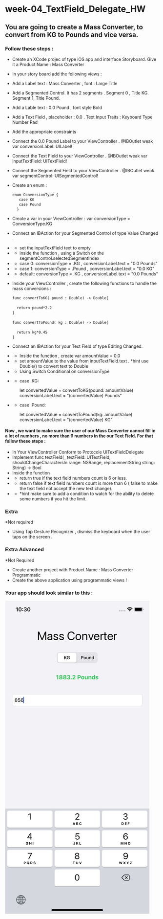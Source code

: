 # week-04_TextField_Delegate_HW

## You are going to create a Mass Converter, to convert from KG to Pounds and vice versa. 

### Follow these steps :
- Create an XCode projec of type iOS app and interface Storyboard. Give it a Product Name : Mass Converter
- In your story board add the following views :
- Add a Label text : Mass Converter , font : Large Title
- Add a Segmented Control. It has 2 segments . Segment 0 , Title KG. Segment 1, Title Pound.
- Add a Lable  text : 0.0 Pound , font style Bold
- Add a Text Field , placeholder : 0.0 . Text Input Traits : Keyboard Type Number Pad
-  Add the appropriate constraints
-  Connect the 0.0 Pound Label to your ViewController . @IBOutlet weak var conversionLabel: UILabel!
-  Connect the Text Field to your ViewController .  @IBOutlet weak var inputTextField: UITextField!
-  Connect the Segmented Field to your ViewController .  @IBOutlet weak var segmentControl: UISegmentedControl!
-  Create an enum :


       enum ConversionType {
          case KG
          case Pound
         }
         
- Create a var in your ViewController : var conversionType = ConversionType.KG
- Connect an  IBAction for your Segmented Control of type Value Changed . 
- - set the inputTextField text to empty
- - inside the function ,  using a Switch on the segmentControl.selectedSegmentIndex 
- - case 0:  conversionType = .KG , conversionLabel.text = "0.0 Pounds"
- - case 1:  conversionType = .Pound , conversionLabel.text = "0.0 KG"
- -  default: conversionType = .KG , conversionLabel.text = "0.0 Pounds"


- Inside your ViewController , create the following functions to handle the mass conversions :


      func convertToKG( pound : Double) -> Double{
        
        return pound*2.2
      }
    
      func convertToPound( kg : Double) -> Double{
        
        return kg*0.45
      }


- Connect an IBAction for your Text Field of type Editing Changed.
- - Inside the function , create var amountValue = 0.0
- - set amountValue to the value from inputTextField.text . *hint use Double() to convert text to Double
- - Using Switch Conditional on conversionType
- - case .KG: 

      let convertedValue = convertToKG(pound: amountValue)
      conversionLabel.text = "\(convertedValue) Pounds"
      
- - case .Pound: 

       let convertedValue = convertToPound(kg: amountValue)
       conversionLabel.text = "\(convertedValue) KG"



#### Now , we want to make sure the user of our Mass Converter cannot fill in a lot of numbers , no more than 6 numbers in the our Text Field. For that follow these steps :
- In Your ViewController Conform to Protocole UITextFieldDelegate
- Implement func textField(_ textField: UITextField, shouldChangeCharactersIn range: NSRange, replacementString string: String) -> Bool
- Inside the function
- - return true if the text field numbers count is 6 or less.
- - return false  if text field numbers count is more than 6 ( false to make the text field not accept the new text change).
- - *hint make sure to add a condition to  watch for the ability to delete some numbers if you hit the limit.




### Extra
*Not required
- Using Tap Gesture Recognizer , dismiss the keyboard when the user taps on the screen .


### Extra Advanced
*Not Required
- Create another project with Product Name : Mass Converter Programmatic
- Create the above application using programmatic views !


### Your app should look similar to  this :
![alt text](https://github.com/T1000-Swift-Hail/week-04_HW_TextField_Delegate/blob/main/Simulator%20Screen%20Shot%20-%20iPhone%2011%20-%202021-10-26%20at%2010.30.43.png?raw=true)


